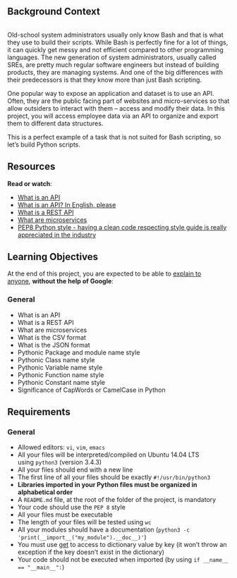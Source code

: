 <h2>Background Context</h2>
<p><a href="https://youtu.be/-2kyU6-j8ZQ" target="_blank"><img src="https://holbertonintranet.s3.amazonaws.com/uploads/medias/2019/6/897638f42eb1bad6605d.png?X-Amz-Algorithm=AWS4-HMAC-SHA256&amp;X-Amz-Credential=AKIARDDGGGOU5BHMTQX4%2F20220908%2Fus-east-1%2Fs3%2Faws4_request&amp;X-Amz-Date=20220908T160125Z&amp;X-Amz-Expires=86400&amp;X-Amz-SignedHeaders=host&amp;X-Amz-Signature=ed7f3c59a1edf7ae5f05d89a7d8415d56b7c62dd5c02eecfcaf5a2e53f61ce3a" alt="" /></a></p>
<p>Old-school system administrators usually only know Bash and that is what they use to build their scripts. While Bash is perfectly fine for a lot of things, it can quickly get messy and not efficient compared to other programming languages. The new generation of system administrators, usually called SREs, are pretty much regular software engineers but instead of building products, they are managing systems. And one of the big differences with their predecessors is that they know more than just Bash scripting.</p>
<p>One popular way to expose an application and dataset is to use an API. Often, they are the public facing part of websites and micro-services so that allow outsiders to interact with them &ndash; access and modify their data. In this project, you will access employee data via an API to organize and export them to different data structures.</p>
<p>This is a perfect example of a task that is not suited for Bash scripting, so let&rsquo;s build Python scripts.</p>
<h2>Resources</h2>
<p><strong>Read or watch</strong>:</p>
<ul>
<li><a title="What is an API" href="https://intranet.hbtn.io/rltoken/I-XLIq5AwH-j29xJtzr6bQ" target="_blank">What is an API</a></li>
<li><a title="What is an API? In English, please" href="https://intranet.hbtn.io/rltoken/I1nC8rhySGahG3gXYBfDPA" target="_blank">What is an API? In English, please</a></li>
<li><a title="What is a REST API" href="https://intranet.hbtn.io/rltoken/6_OAlRYOGUuegPfyd4FUVg" target="_blank">What is a REST API</a></li>
<li><a title="What are microservices" href="https://intranet.hbtn.io/rltoken/lewYS0z2RuFuiIkIgaCHSA" target="_blank">What are microservices</a></li>
<li><a title="PEP8 Python style - having a clean code respecting style guide is really appreciated in the industry" href="https://intranet.hbtn.io/rltoken/C7zzmgcZJqUC50-pilPPzw" target="_blank">PEP8 Python style - having a clean code respecting style guide is really appreciated in the industry</a></li>
</ul>
<h2>Learning Objectives</h2>
<p>At the end of this project, you are expected to be able to&nbsp;<a title="explain to anyone" href="https://intranet.hbtn.io/rltoken/shJvjhQJv488-f7SmzIYPw" target="_blank">explain to anyone</a>,&nbsp;<strong>without the help of Google</strong>:</p>
<h3>General</h3>
<ul>
<li>What is an API</li>
<li>What is a REST API</li>
<li>What are microservices</li>
<li>What is the CSV format</li>
<li>What is the JSON format</li>
<li>Pythonic Package and module name style</li>
<li>Pythonic Class name style</li>
<li>Pythonic Variable name style</li>
<li>Pythonic Function name style</li>
<li>Pythonic Constant name style</li>
<li>Significance of CapWords or CamelCase in Python</li>
</ul>
<h2>Requirements</h2>
<h3>General</h3>
<ul>
<li>Allowed editors:&nbsp;<code>vi</code>,&nbsp;<code>vim</code>,&nbsp;<code>emacs</code></li>
<li>All your files will be interpreted/compiled on Ubuntu 14.04 LTS using&nbsp;<code>python3</code>&nbsp;(version 3.4.3)</li>
<li>All your files should end with a new line</li>
<li>The first line of all your files should be exactly&nbsp;<code>#!/usr/bin/python3</code></li>
<li><strong>Libraries imported in your Python files must be organized in alphabetical order</strong></li>
<li>A&nbsp;<code>README.md</code>&nbsp;file, at the root of the folder of the project, is mandatory</li>
<li>Your code should use the&nbsp;<code>PEP 8</code>&nbsp;style</li>
<li>All your files must be executable</li>
<li>The length of your files will be tested using&nbsp;<code>wc</code></li>
<li>All your modules should have a documentation (<code>python3 -c 'print(__import__("my_module").__doc__)'</code>)</li>
<li>You must use&nbsp;<a title="get" href="https://intranet.hbtn.io/rltoken/nVy7hbvKVJkhr5LIHIsHSg" target="_blank">get</a>&nbsp;to access to dictionary value by key (it won&rsquo;t throw an exception if the key doesn&rsquo;t exist in the dictionary)</li>
<li>Your code should not be executed when imported (by using&nbsp;<code>if __name__ == "__main__":</code>)</li>
</ul>